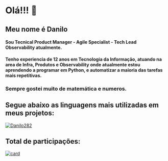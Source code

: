 # Olá!!! 👋

## Meu nome é Danilo
#### Sou Tecnical Product Manager - Agile Specialist - Tech Lead Observability atualmente.
#### Tenho experiencia de 12 anos em Tecnologia da Informação, atuando na area de Infra, Produtos e Observability onde atualmente estou aprendendo a programar em Python,  e automatizar a maioria das tarefas mais repetitivas. 

### Sempre gostei muito de matemática e numeros.

## Segue abaixo as linguagens mais utilizadas em meus projetos:

[![Danilo282](https://github-readme-stats.vercel.app/api/top-langs/?username=Danilo282&hide=html&layout=compact&theme=dark)](https://github.com/Danilo282/)

## Total de participações:

[![card](https://github-readme-stats.vercel.app/api?username=Danilo282&theme=dark)](https://github.com/Danilo282/)
